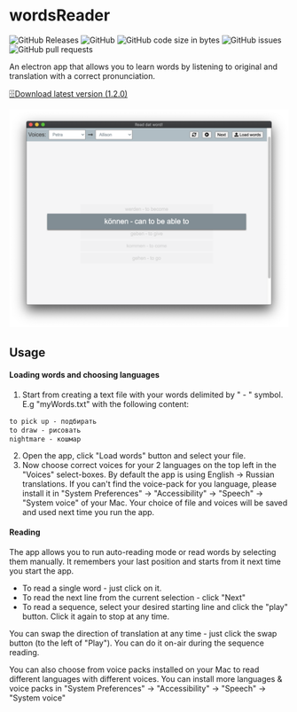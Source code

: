 # wordsReader
![GitHub Releases](https://img.shields.io/github/downloads/PaulSmith220/wordsReader/v1.1.0_stable/total)
![GitHub](https://img.shields.io/github/license/PaulSmith220/wordsReader)
![GitHub code size in bytes](https://img.shields.io/github/languages/code-size/PaulSmith220/wordsReader)
![GitHub issues](https://img.shields.io/github/issues/PaulSmith220/wordsReader)
![GitHub pull requests](https://img.shields.io/github/issues-pr/PaulSmith220/wordsReader)


An electron app that allows you to learn words by listening to original and translation with a correct pronunciation.

[🗄Download latest version (1.2.0)](https://github.com/PaulSmith220/wordsReader/releases/download/1.2.0/wordsReader-1.2.0.dmg)

![screenshot](screenshot.png)

## Usage
#### Loading words and choosing languages
1) Start from creating a text file with your words delimited by " - " symbol.
E.g "myWords.txt" with the following content:
```
to pick up - подбирать
to draw - рисовать
nightmare - кошмар
```
2) Open the app, click "Load words" button and select your file.
3) Now choose correct voices for your 2 languages on the top left in the "Voices" select-boxes. By default the app is using English -> Russian translations.
If you can't find the voice-pack for you language, please install it in "System Preferences" -> "Accessibility" -> "Speech" -> "System voice" of your Mac.
Your choice of file and voices will be saved and used next time you run the app.

#### Reading
The app allows you to run auto-reading mode or read words by selecting them manually. It remembers your last position and starts from it next time you start the app.

- To read a single word - just click on it.
- To read the next line from the current selection - click "Next"
- To read a sequence, select your desired starting line and click the "play" button. Click it again to stop at any time.

You can swap the direction of translation at any time - just click the swap button (to the left of "Play"). You can do it on-air during the sequence reading.

You can also choose from voice packs installed on your Mac to read different languages with different voices. You can install more languages & voice packs in "System Preferences" -> "Accessibility" -> "Speech" -> "System voice"
